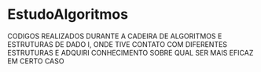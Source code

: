 # EstudoAlgoritmos

CODIGOS REALIZADOS DURANTE A CADEIRA DE ALGORITMOS E ESTRUTURAS DE DADO I, ONDE TIVE CONTATO COM DIFERENTES ESTRUTURAS E ADQUIRI CONHECIMENTO SOBRE QUAL SER MAIS EFICAZ EM CERTO CASO
